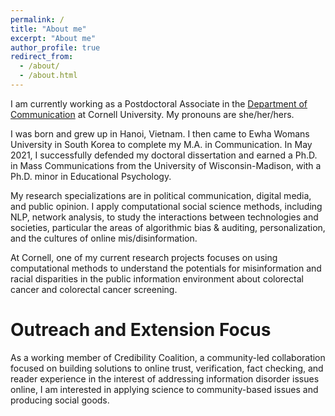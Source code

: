 ```yaml
---
permalink: /
title: "About me"
excerpt: "About me"
author_profile: true
redirect_from: 
  - /about/
  - /about.html
---
```


I am currently working as a Postdoctoral Associate in the [Department of Communication](https://cals.cornell.edu/communication) at Cornell University. My pronouns are she/her/hers. 

I was born and grew up in Hanoi, Vietnam. I then came to Ewha Womans University in South Korea to complete my M.A. in Communication. In May 2021, I successfully defended my doctoral dissertation and earned a Ph.D. in Mass Communications from the University of Wisconsin-Madison, with a Ph.D. minor in Educational Psychology. 

My research specializations are in political communication, digital media, and public opinion. I apply computational social science methods, including NLP, network analysis, to study the interactions between technologies and societies, particular the areas of algorithmic bias & auditing, personalization, and the cultures of online mis/disinformation. 
 
At Cornell, one of my current research projects focuses on using computational methods to understand the potentials for misinformation and racial disparities in the public information environment about colorectal cancer and colorectal cancer screening. 

Outreach and Extension Focus
======
As a working member of Credibility Coalition, a community-led collaboration focused on building solutions to online trust, verification, fact checking, and reader experience in the interest of addressing information disorder issues online, I am interested in applying science to community-based issues and producing social goods.
